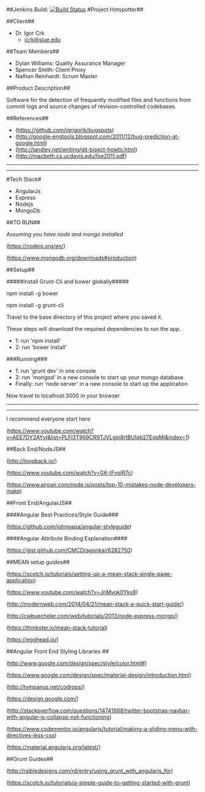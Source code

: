 ##Jenkins Build: [![Build Status](http://vm-09.cs.siue.edu:8180/jenkins/buildStatus/icon?job=Hotspotter)](http://vm-09.cs.siue.edu:8180/jenkins/job/Hotspotter)
#Project Hotspotter##

##Client##

 - Dr. Igor Crk
	- icrk@siue.edu
	
	
##Team Members##

 - Dylan Williams: Quality Assurance Manager
 - Spencer Smith: Client Proxy
 - Nathan Reinhardt: Scrum Master
 

##Product Description##

Software for the detection of frequently modified files and functions from commit logs and source changes of revision-controlled codebases.


##References##

 - (https://github.com/igrigorik/bugspots)
 - (http://google-engtools.blogspot.com/2011/12/bug-prediction-at-google.html)
 - (http://landley.net/writing/git-bisect-howto.html)
 - (http://macbeth.cs.ucdavis.edu/fse2011.pdf)

 ________________________________________________________________________________________

________________________________________________________________________________________
 
 
#Tech Stack#
 
- AngularJs
- Express
- Nodejs
- MongoDb

##TO RUN##

*Assuming you have node and mongo installed*

(https://nodejs.org/en/)

(https://www.mongodb.org/downloads#production)


##Setup##


#####Install Grunt-Cli and bower globally#####

npm install -g bower

npm install -g grunt-cli


Travel to the base directory of this project where you saved it.

These steps will download the required dependencies to run the app.

- 1: run 'npm install' 
- 2: run 'bower install'

###Running###
- 1: run 'grunt dev' in one console
- 2: run 'mongod'  in a new console to start up your mongo database
- Finally: run 'node server' in a new console to start up the application

Now travel to localhost:3000 in your browser


________________________________________________________________________________________

________________________________________________________________________________________
 
I recommend everyone start here 

(https://www.youtube.com/watch?v=AEE7DY2AYvI&list=PLFl3T969CR9TJVLgjn8rtBUIqb27EqqMi&index=1)


##Back End/NodeJS##

(http://loopback.io/)

(https://www.youtube.com/watch?v=GK-tFvpIR7c)

(https://www.airpair.com/node.js/posts/top-10-mistakes-node-developers-make)

##Front End/AngularJS##

####Angular Best Practices/Style Guide###

(https://github.com/johnpapa/angular-styleguide)

####Angular Attribute Binding Explanation####

(https://gist.github.com/CMCDragonkai/6282750)


##MEAN setup guides##

(https://scotch.io/tutorials/setting-up-a-mean-stack-single-page-application)

(https://www.youtube.com/watch?v=JnMvok0Yks8)

(http://modernweb.com/2014/04/21/mean-stack-a-quick-start-guide/)

(http://cwbuecheler.com/web/tutorials/2013/node-express-mongo/)

(https://thinkster.io/mean-stack-tutorial)

(https://egghead.io/)


##Angular Front End Styling Libraries ##

(http://www.google.com/design/spec/style/color.html#)

(https://www.google.com/design/spec/material-design/introduction.html)

(http://tympanus.net/codrops/)

(https://design.google.com/)

(http://stackoverflow.com/questions/14741988/twitter-bootstrap-navbar-with-angular-js-collapse-not-functioning)

(https://www.codementor.io/angularjs/tutorial/making-a-sliding-menu-with-directives-less-css)

(https://material.angularjs.org/latest/)

##Grunt Guides##

(http://raibledesigns.com/rd/entry/using_grunt_with_angularjs_for)

(https://scotch.io/tutorials/a-simple-guide-to-getting-started-with-grunt)